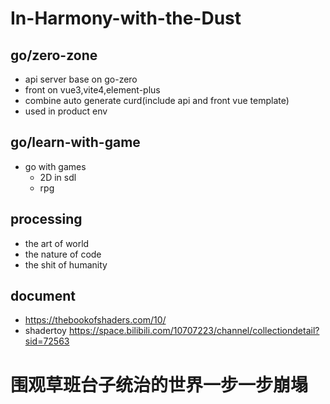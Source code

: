 # In-Harmony-with-the-Dust

## go/zero-zone

- api server base on go-zero
- front on vue3,vite4,element-plus
- combine auto generate curd(include api and front vue template)
- used in product env

## go/learn-with-game

- go with games
  - 2D in sdl
  - rpg

## processing

- the art of world
- the nature of code
- the shit of humanity

## document

- https://thebookofshaders.com/10/
- shadertoy https://space.bilibili.com/10707223/channel/collectiondetail?sid=72563


# 围观草班台子统治的世界一步一步崩塌

